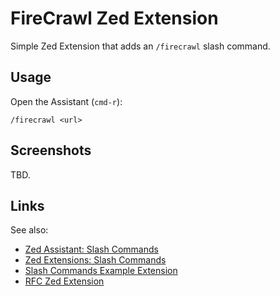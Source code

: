 # FireCrawl Zed Extension

Simple Zed Extension that adds an `/firecrawl` slash command.

## Usage

Open the Assistant (`cmd-r`):

```
/firecrawl <url>
```

## Screenshots

TBD.

## Links

See also:

- [Zed Assistant: Slash Commands](https://zed.dev/docs/assistant/commands)
- [Zed Extensions: Slash Commands](https://zed.dev/docs/extensions/slash-commands)
- [Slash Commands Example Extension](https://github.com/zed-industries/zed/tree/main/extensions/slash-commands-example)
- [RFC Zed Extension](https://github.com/notpeter/rfc-zed)
